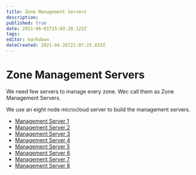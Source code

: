 ```yaml
---
title: Zone Management Servers
description: 
published: true
date: 2021-06-01T15:03:28.122Z
tags: 
editor: markdown
dateCreated: 2021-04-26T21:07:25.833Z
---
```


# Zone Management Servers
We need few servers to manage every zone. Wec call them as Zone Management Servers. 

We use an eight node microcloud server to build the management servers. 

-    [Management Server 1](/home/l3admin/InfrastructureSetup/ZoneManagementServers/ManagementServers1)
-    [Management Server 2](/home/l3admin/InfrastructureSetup/ZoneManagementServers/ManagementServers2)
-    [Management Server 3](/home/l3admin/InfrastructureSetup/ZoneManagementServers/ManagementServers3)
-    [Management Server 4](/home/l3admin/InfrastructureSetup/ZoneManagementServers/ManagementServers4)
-    [Management Server 5](home/l3admin/InfrastructureSetup/ZoneManagementServers/ManagementServers5)
-    [Management Server 6](/home/l3admin/InfrastructureSetup/ZoneManagementServers/ManagementServers6)
-    [Management Server 7](/home/l3admin/InfrastructureSetup/ZoneManagementServers/ManagementServers7)
-    [Management Server 8](/home/l3admin/InfrastructureSetup/ZoneManagementServers/ManagementServers8)



